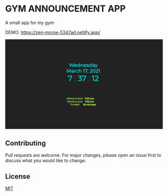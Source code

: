 # GYM ANNOUNCEMENT APP

A small app for my gym

DEMO: https://zen-morse-5347ad.netlify.app/

![alt text](https://raw.githubusercontent.com/sanoylab/gym-announcement/master/screenshot.PNG)

## Contributing

Pull requests are welcome. For major changes, please open an issue first to discuss what you would like to change.

## License

[MIT](https://choosealicense.com/licenses/mit/)

